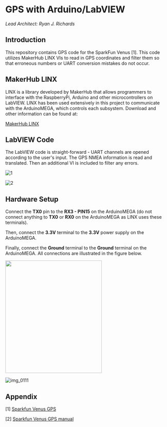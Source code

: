 # GPS with Arduino/LabVIEW #

*Lead Architect: Ryan J. Richards*

## Introduction ##

This repository contains GPS code for the SparkFun Venus [1]. This code utilizes MakerHub LINX VIs to read in GPS coordinates and filter them so that erroneous numbers or UART conversion mistakes do not occur.

## MakerHub LINX ##

LINX is a library developed by MakerHub that allows programmers to interface with the RaspberryPi, Arduino and other microcontrollers on LabVIEW. LINX has been used extensively in this project to communicate with the ArduinoMEGA, which controls each subsystem. Download and other information can be found at:

[MakerHub LINX](http://sine.ni.com/nips/cds/view/p/lang/en/nid/212478)


## LabVIEW Code ##

The LabVIEW code is straight-forward - UART channels are opened according to the user's input. The GPS NMEA information is read and translated. Then an additional VI is included to filter any errors.

![1](https://user-images.githubusercontent.com/23239868/28682555-6c485aec-72cb-11e7-8639-a4727b23f573.PNG)

![2](https://user-images.githubusercontent.com/23239868/28682707-f2c9e5a4-72cb-11e7-90b6-f4e554a34228.PNG)


## Hardware Setup ##

Connect the **TX0** pin to the **RX3 - PIN15** on the ArduinoMEGA (do not connect anything to **TX0** or **RX0** on the ArduinoMEGA as LINX uses these terminals).

Then, connect the **3.3V** terminal to the **3.3V** power supply on the ArduinoMEGA.

Finally, connect the **Ground** terminal to the **Ground** terminal on the ArduinoMEGA. All connections are illustrated in the figure below.

<img src="https://user-images.githubusercontent.com/23239868/28582964-71499c8c-7135-11e7-9288-09ad126642ab.jpg" height="350" width="300">

![img_0111](https://user-images.githubusercontent.com/23239868/28731649-bbcf9a44-73a2-11e7-8fa2-40e4c91b541e.JPG)


## Appendix ##

[1] [Sparkfun Venus GPS](https://www.sparkfun.com/products/11058)

[2] [Sparkfun Venus GPS manual](https://cdn.sparkfun.com/datasheets/Sensors/GPS/Venus/638/doc/Venus638FLPx_DS_v07.pdf)

